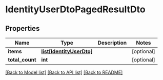 # IdentityUserDtoPagedResultDto


## Properties
Name | Type | Description | Notes
------------ | ------------- | ------------- | -------------
**items** | [**list[IdentityUserDto]**](IdentityUserDto.md) |  | [optional] 
**total_count** | **int** |  | [optional] 

[[Back to Model list]](../README.md#documentation-for-models) [[Back to API list]](../README.md#documentation-for-api-endpoints) [[Back to README]](../README.md)



